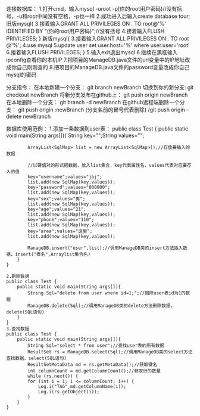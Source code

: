 ﻿连接数据库：
	1.打开cmd，输入mysql -uroot -p(你的root用户密码)//没有括号，-u和root中间没有空格，-p也一样
	2.成功进入后输入create database tour;
	旧版mysql{
        3.接着输入GRANT ALL PRIVILEGES ON *.* TO root@'%' IDENTIFIED BY "(你的root用户密码)";//没有括号
        4.接着输入FLUSH PRIVILEGES;
	}
	新版mysql{
	    3.接着输入GRANT ALL PRIVILEGES ON *.* TO root @'%';
	    4.use mysql
	    5.update user set user.host='%' where user.user='root'
        6.接着输入FLUSH PRIVILEGES;
	}
	5.输入exit退出mysql
	6.继续在黑框输入ipconfig查看你的本机IP
	7.把项目的ManageDB.java文件的url变量中的IP地址改成你自己刚刚查的
	8.把项目的ManageDB.java文件的password变量改成你自己mysql的密码

分支指令：
    在本地新建一个分支： git branch newBranch
    切换到你的新分支: git checkout newBranch
    将新分支发布在github上： git push origin newBranch
    在本地删除一个分支： git branch -d newBranch
    在github远程端删除一个分支： git push origin :newBranch (分支名前的冒号代表删除)
    /git push origin –delete newBranch

数据库使用范例：
    1.添加一条数据到user表：
    public class Test {
        public static void main(String args[]){
            String key="";String values="";

            ArrayList<SqlMap> list = new ArrayList<SqlMap>();//存放要插入的数据

            //以键值对的形式把数据，放入list集合，key代表属性名，values代表对应要存入的值
            key="username";values="jbj";
            list.add(new SqlMap(key,values));
            key="password";values="000000";
            list.add(new SqlMap(key,values));
            key="sex";values="男";
            list.add(new SqlMap(key,values));
            key="age";values="21";
            list.add(new SqlMap(key,values));
            key="phone";values="110";
            list.add(new SqlMap(key,values));
            key="area";values="这里";
            list.add(new SqlMap(key,values));

            ManageDB.insert("user",list);//调用ManageDB类的insert方法插入数据，insert("表名",Arraylist集合名)
        }
    }

    2.删除数据
    public class Test {
        public static void main(String args[]){
            String Sql="delete from user where id=1;";//删除user表id为1的数据
            ManageDB.delete(Sql);//调用ManageDB类的delete方法删除数据，delete(SQL语句)
        }
    }
    3.查找数据
    public class Test {
        public static void main(String args[]){
            String Sql="select * from user";//查找user表的所有数据
            ResultSet rs = ManageDB.select(Sql);//调用ManageDB类的select方法查找数据，select(SQL语句)
            ResultSetMetaData md = rs.getMetaData();//获取键名
            int columnCount = md.getColumnCount();//获取行的数量
            while (rs.next()) {
            for (int i = 1; i <= columnCount; i++) {
                Log.i("TAG",md.getColumnName(i));
                Log.i(rs.getObject(i));
            }
        }
    }

